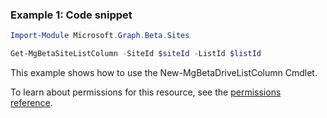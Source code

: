 ### Example 1: Code snippet

```powershell
Import-Module Microsoft.Graph.Beta.Sites

Get-MgBetaSiteListColumn -SiteId $siteId -ListId $listId
```
This example shows how to use the New-MgBetaDriveListColumn Cmdlet.

To learn about permissions for this resource, see the [permissions reference](/graph/permissions-reference).

